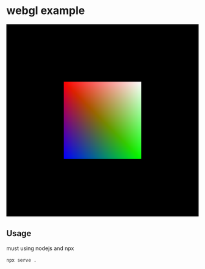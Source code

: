 # webgl example

![sample image 1040x1040](image.png)

## Usage
must using nodejs and npx

```bash
npx serve .
```